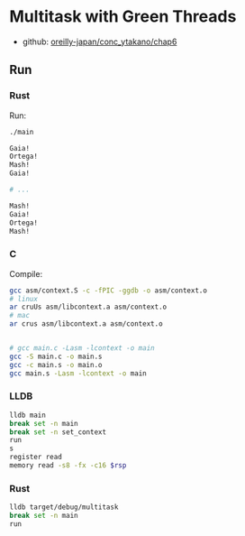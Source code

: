 # Multitask with Green Threads

- github: [oreilly-japan/conc_ytakano/chap6](https://github.com/oreilly-japan/conc_ytakano/tree/main/chap6)

## Run

### Rust

Run:

```bash
./main

Gaia!
Ortega!
Mash!
Gaia!

# ...

Mash!
Gaia!
Ortega!
Mash!
```

### C

Compile:

```bash
gcc asm/context.S -c -fPIC -ggdb -o asm/context.o
# linux
ar cruUs asm/libcontext.a asm/context.o
# mac
ar crus asm/libcontext.a asm/context.o


# gcc main.c -Lasm -lcontext -o main
gcc -S main.c -o main.s
gcc -c main.s -o main.o
gcc main.s -Lasm -lcontext -o main
```

### LLDB

```bash
lldb main
break set -n main
break set -n set_context
run
s
register read
memory read -s8 -fx -c16 $rsp
```

### Rust

```bash
lldb target/debug/multitask
break set -n main
run
```


